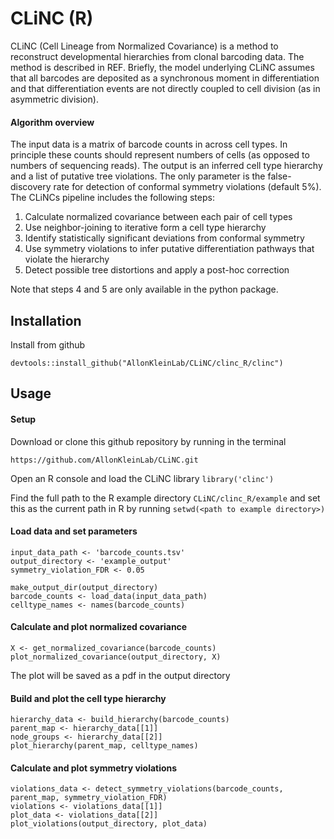 # CLiNC (R)

CLiNC (Cell Lineage from Normalized Covariance) is a method to reconstruct developmental hierarchies from clonal barcoding data. The method is described in REF. Briefly, the model underlying CLiNC assumes that all barcodes are deposited as a synchronous moment in differentiation and that differentiation events are not directly coupled to cell division (as in asymmetric division). 

#### Algorithm overview
The input data is a matrix of barcode counts in across cell types. In principle these counts should represent numbers of cells (as opposed to numbers of sequencing reads). The output is an inferred cell type hierarchy and a list of putative tree violations. The only parameter is the false-discovery rate for detection of conformal symmetry violations (default 5%). The CLiNCs pipeline includes the following steps:

1. Calculate normalized covariance between each pair of cell types
2. Use neighbor-joining to iterative form a cell type hierarchy
3. Identify statistically significant deviations from conformal symmetry
4. Use symmetry violations to infer putative differentiation pathways that violate the hierarchy
5. Detect possible tree distortions and apply a post-hoc correction

Note that steps 4 and 5 are only available in the python package. 

## Installation ##

Install from github

```
devtools::install_github("AllonKleinLab/CLiNC/clinc_R/clinc")
```

## Usage ##

#### Setup ####

Download or clone this github repository by running in the terminal
```
https://github.com/AllonKleinLab/CLiNC.git
```

Open an R console and load the CLiNC library ```library('clinc')```

Find the full path to the R example directory ```CLiNC/clinc_R/example``` and set this as the current path in R by running ```setwd(<path to example directory>)```

#### Load data and set parameters ####

```
input_data_path <- 'barcode_counts.tsv'
output_directory <- 'example_output'
symmetry_violation_FDR <- 0.05

make_output_dir(output_directory)
barcode_counts <- load_data(input_data_path)
celltype_names <- names(barcode_counts)
```

#### Calculate and plot normalized covariance ####

```
X <- get_normalized_covariance(barcode_counts)
plot_normalized_covariance(output_directory, X)
```
The plot will be saved as a pdf in the output directory


#### Build and plot the cell type hierarchy ####

```
hierarchy_data <- build_hierarchy(barcode_counts)
parent_map <- hierarchy_data[[1]]
node_groups <- hierarchy_data[[2]]
plot_hierarchy(parent_map, celltype_names)
```

#### Calculate and plot symmetry violations ####

```
violations_data <- detect_symmetry_violations(barcode_counts, parent_map, symmetry_violation_FDR)
violations <- violations_data[[1]]
plot_data <- violations_data[[2]]
plot_violations(output_directory, plot_data)
```
